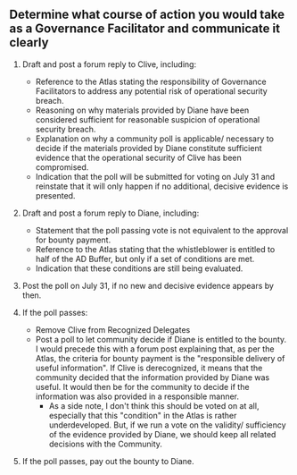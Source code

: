 ## Determine what course of action you would take as a Governance Facilitator and communicate it clearly

1. Draft and post a forum reply to Clive, including:
     - Reference to the Atlas stating the responsibility of Governance Facilitators to address any potential risk of operational security breach.
     - Reasoning on why materials provided by Diane have been considered sufficient for reasonable suspicion of operational security breach.
     - Explanation on why a community poll is applicable/ necessary to decide if the materials provided by Diane constitute sufficient evidence that the operational security of Clive has been compromised.
     - Indication that the poll will be submitted for voting on July 31 and reinstate that it will only happen if no additional, decisive evidence is presented. 

2. Draft and post a forum reply to Diane, including:
    - Statement that the poll passing vote is not equivalent to the approval for bounty payment.
    - Reference to the Atlas stating that the whistleblower is entitled to half of the AD Buffer, but only if a set of conditions are met.
    - Indication that these conditions are still being evaluated.

3. Post the poll on July 31, if no new and decisive evidence appears by then.
4. If the poll passes:
    - Remove Clive from Recognized Delegates
    - Post a poll to let community decide if Diane is entitled to the bounty. I would precede this with a forum post explaining that, as per the Atlas, the criteria for bounty payment is the "responsible delivery of useful information". If Clive is derecognized, it means that the community decided that the information provided by Diane was useful. It would then be for the community to decide if the information was also provided in a responsible manner. 
        - As a side note, I don't think this should be voted on at all, especially that this "condition" in the Atlas is rather underdeveloped. But, if we run a vote on the validity/ sufficiency of the evidence provided by Diane, we should keep all related decisions with the Community.

5. If the poll passes, pay out the bounty to Diane.